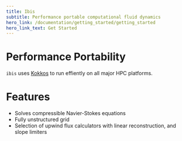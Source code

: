 ```yaml
---
title: Ibis
subtitle: Performance portable computational fluid dynamics
hero_link: /documentation/getting_started/getting_started
hero_link_text: Get Started
---
```


# Performance Portability 
`ibis` uses [Kokkos](https://kokkos.org/) to run effiently on all major HPC platforms.

# Features
  + Solves compressible Navier-Stokes equations
  + Fully unstructured grid
  + Selection of upwind flux calculators with linear reconstruction, and slope limiters
